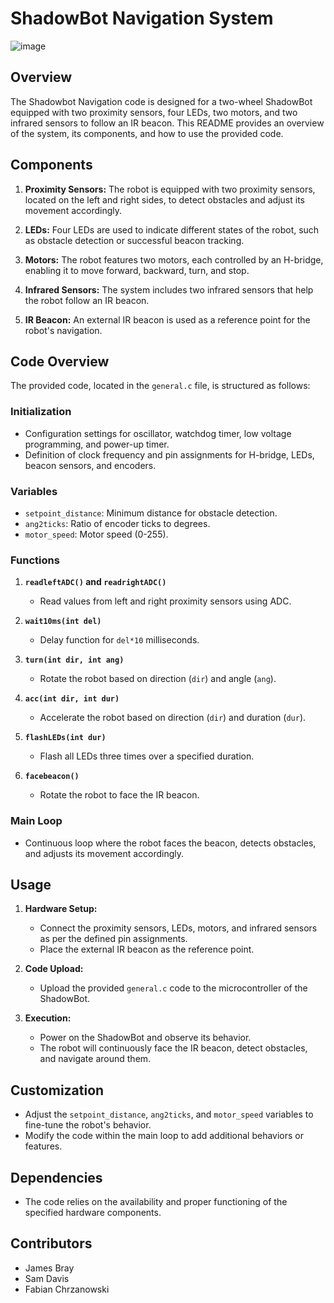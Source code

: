 # ShadowBot Navigation System
![image](https://github.com/James-Bray19/Shadow-Bot/assets/47334864/9623b240-3c67-4408-a0d1-930be017ca8c)

## Overview
The Shadowbot Navigation code is designed for a two-wheel ShadowBot equipped with two proximity sensors, four LEDs, two motors, and two infrared sensors to follow an IR beacon. This README provides an overview of the system, its components, and how to use the provided code.

## Components
1. **Proximity Sensors:** The robot is equipped with two proximity sensors, located on the left and right sides, to detect obstacles and adjust its movement accordingly.

2. **LEDs:** Four LEDs are used to indicate different states of the robot, such as obstacle detection or successful beacon tracking.

3. **Motors:** The robot features two motors, each controlled by an H-bridge, enabling it to move forward, backward, turn, and stop.

4. **Infrared Sensors:** The system includes two infrared sensors that help the robot follow an IR beacon.

5. **IR Beacon:** An external IR beacon is used as a reference point for the robot's navigation.

## Code Overview
The provided code, located in the `general.c` file, is structured as follows:

### Initialization
- Configuration settings for oscillator, watchdog timer, low voltage programming, and power-up timer.
- Definition of clock frequency and pin assignments for H-bridge, LEDs, beacon sensors, and encoders.

### Variables
- `setpoint_distance`: Minimum distance for obstacle detection.
- `ang2ticks`: Ratio of encoder ticks to degrees.
- `motor_speed`: Motor speed (0-255).

### Functions
1. **`readleftADC()` and `readrightADC()`**
   - Read values from left and right proximity sensors using ADC.

2. **`wait10ms(int del)`**
   - Delay function for `del*10` milliseconds.

3. **`turn(int dir, int ang)`**
   - Rotate the robot based on direction (`dir`) and angle (`ang`).

4. **`acc(int dir, int dur)`**
   - Accelerate the robot based on direction (`dir`) and duration (`dur`).

5. **`flashLEDs(int dur)`**
   - Flash all LEDs three times over a specified duration.

6. **`facebeacon()`**
   - Rotate the robot to face the IR beacon.

### Main Loop
- Continuous loop where the robot faces the beacon, detects obstacles, and adjusts its movement accordingly.

## Usage
1. **Hardware Setup:**
   - Connect the proximity sensors, LEDs, motors, and infrared sensors as per the defined pin assignments.
   - Place the external IR beacon as the reference point.

2. **Code Upload:**
   - Upload the provided `general.c` code to the microcontroller of the ShadowBot.

3. **Execution:**
   - Power on the ShadowBot and observe its behavior.
   - The robot will continuously face the IR beacon, detect obstacles, and navigate around them.

## Customization
- Adjust the `setpoint_distance`, `ang2ticks`, and `motor_speed` variables to fine-tune the robot's behavior.
- Modify the code within the main loop to add additional behaviors or features.

## Dependencies
- The code relies on the availability and proper functioning of the specified hardware components.

## Contributors
- James Bray
- Sam Davis
- Fabian Chrzanowski
